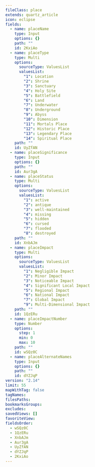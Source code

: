 ```yaml
---
fileClass: place
extends: quartz_article
icon: eclipse
fields:
  - name: placeName
    type: Input
    options: {}
    path: ""
    id: 2KxiAo
  - name: placeType
    type: Multi
    options:
      sourceType: ValuesList
      valuesList:
        "1": Location
        "2": Shrine
        "3": Sanctuary
        "4": Holy Site
        "5": Battlefield
        "6": Land
        "7": Underwater
        "8": Underground
        "9": Abyss
        "10": Dimension
        "11": Mortals Place
        "12": Historic Place
        "13": Legendary Place
        "14": Spiritual Place
    path: ""
    id: UyZfAN
  - name: placeSignificance
    type: Input
    options: {}
    path: ""
    id: Aur3gA
  - name: placeStatus
    type: Multi
    options:
      sourceType: ValuesList
      valuesList:
        "1": active
        "2": antique
        "3": well-maintained
        "4": missing
        "5": hidden
        "6": cursed
        "7": flooded
        "8": destroyed
    path: ""
    id: XnbAJm
  - name: placeImpact
    type: Multi
    options:
      sourceType: ValuesList
      valuesList:
        "1": Negligible Impact
        "2": Minor Impact
        "3": Noticeable Impact
        "4": Significant Local Impact
        "5": Regional Impact
        "6": National Impact
        "7": Global Impact
        "9": Multi-Dimensional Impact
    path: ""
    id: 1QzERu
  - name: placeImpactNumber
    type: Number
    options:
      step: 1
      min: 0
      max: 10
    path: ""
    id: wSQz0C
  - name: placeAlternateNames
    type: Input
    options: {}
    path: ""
    id: dYZJqP
version: "2.14"
limit: 55
mapWithTag: false
tagNames: 
filesPaths: 
bookmarksGroups: 
excludes: 
savedViews: []
favoriteView: 
fieldsOrder:
  - wSQz0C
  - 1QzERu
  - XnbAJm
  - Aur3gA
  - UyZfAN
  - dYZJqP
  - 2KxiAo
---
```

